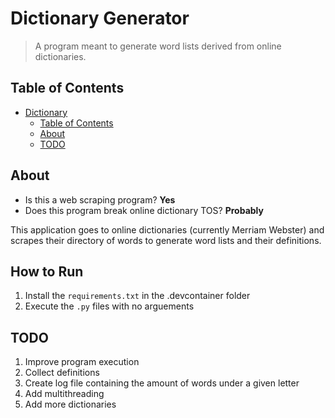 # Dictionary Generator

> A program meant to generate word lists derived from online dictionaries.

## Table of Contents

- [Dictionary](#dictionary)
  - [Table of Contents](#table-of-contents)
  - [About](#about)
  - [TODO](#todo)

## About

- Is this a web scraping program? **Yes**
- Does this program break online dictionary TOS? **Probably**

This application goes to online dictionaries (currently Merriam Webster) and scrapes their directory of words to generate word lists and their definitions.

## How to Run

1. Install the `requirements.txt` in the .devcontainer folder
2. Execute the `.py` files with no arguements

## TODO

1. Improve program execution
2. Collect definitions
3. Create log file containing the amount of words under a given letter
4. Add multithreading
5. Add more dictionaries
